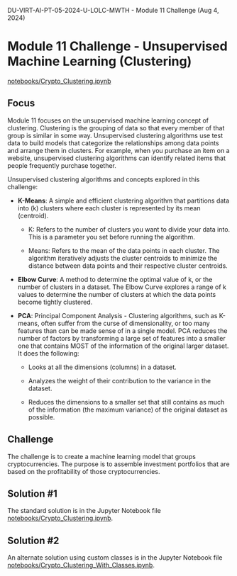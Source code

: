 DU-VIRT-AI-PT-05-2024-U-LOLC-MWTH - Module 11 Challenge (Aug 4, 2024)

# Module 11 Challenge - Unsupervised Machine Learning (Clustering)

[notebooks/Crypto_Clustering.ipynb](https://github.com/JimGile/CryptoClustering/blob/main/notebooks/Crypto_Clustering.ipynb)

## Focus

Module 11 focuses on the unsupervised machine learning concept of clustering. Clustering is the grouping of data so that every member of that group is similar in some way. Unsupervised clustering algorithms use test data to build models that categorize the relationships among data points and arrange them in clusters. For example, when you purchase an item on a website, unsupervised clustering algorithms can identify related items that people frequently purchase together.

Unsupervised clustering algorithms and concepts explored in this challenge:

* **K-Means**: A simple and efficient clustering algorithm that partitions data into (k) clusters where each cluster is represented by its mean (centroid).

  * K: Refers to the number of clusters you want to divide your data into. This is a parameter you set before running the algorithm.

  * Means: Refers to the mean of the data points in each cluster. The algorithm iteratively adjusts the cluster centroids to minimize the distance between data points and their respective cluster centroids.

* **Elbow Curve**: A method to determine the optimal value of k, or the number of clusters in a dataset.  The Elbow Curve explores a range of k values to determine the number of clusters at which the data points become tightly clustered.

* **PCA**: Principal Component Analysis - Clustering algorithms, such as K-means, often suffer from the curse of dimensionality, or too many features than can be made sense of in a single model. PCA reduces the number of factors by transforming a large set of features into a smaller one that contains MOST of the information of the original larger dataset. It does the following:

  * Looks at all the dimensions (columns) in a dataset.

  * Analyzes the weight of their contribution to the variance in the dataset.

  * Reduces the dimensions to a smaller set that still contains as much of the 
information (the maximum variance) of the original dataset as possible.

## Challenge

The challenge is to create a machine learning model that groups cryptocurrencies. The purpose is to assemble investment portfolios that are based on the profitability of those cryptocurrencies.

## Solution #1

The standard solution is in the Jupyter Notebook file [notebooks/Crypto_Clustering.ipynb](https://github.com/JimGile/CryptoClustering/blob/main/notebooks/Crypto_Clustering.ipynb).

## Solution #2

An alternate solution using custom classes is in the Jupyter Notebook file [notebooks/Crypto_Clustering_With_Classes.ipynb](https://github.com/JimGile/CryptoClustering/blob/main/notebooks/Crypto_Clustering_With_Classes.ipynb).
